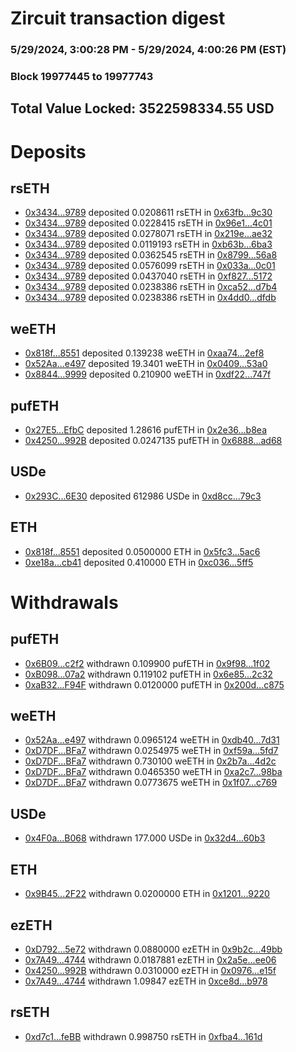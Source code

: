 # Zircuit transaction digest
### 5/29/2024, 3:00:28 PM - 5/29/2024, 4:00:26 PM (EST)
### Block 19977445 to 19977743

## Total Value Locked: 3522598334.55 USD

# Deposits
## rsETH
- [0x3434...9789](https://etherscan.io/address/0x34349c5569e7B846c3558961552D2202760A9789) deposited 0.0208611 rsETH in [0x63fb...9c30](https://etherscan.io/tx/0x34349c5569e7B846c3558961552D2202760A9789)
- [0x3434...9789](https://etherscan.io/address/0x34349c5569e7B846c3558961552D2202760A9789) deposited 0.0228415 rsETH in [0x96e1...4c01](https://etherscan.io/tx/0x34349c5569e7B846c3558961552D2202760A9789)
- [0x3434...9789](https://etherscan.io/address/0x34349c5569e7B846c3558961552D2202760A9789) deposited 0.0278071 rsETH in [0x219e...ae32](https://etherscan.io/tx/0x34349c5569e7B846c3558961552D2202760A9789)
- [0x3434...9789](https://etherscan.io/address/0x34349c5569e7B846c3558961552D2202760A9789) deposited 0.0119193 rsETH in [0xb63b...6ba3](https://etherscan.io/tx/0x34349c5569e7B846c3558961552D2202760A9789)
- [0x3434...9789](https://etherscan.io/address/0x34349c5569e7B846c3558961552D2202760A9789) deposited 0.0362545 rsETH in [0x8799...56a8](https://etherscan.io/tx/0x34349c5569e7B846c3558961552D2202760A9789)
- [0x3434...9789](https://etherscan.io/address/0x34349c5569e7B846c3558961552D2202760A9789) deposited 0.0576099 rsETH in [0x033a...0c01](https://etherscan.io/tx/0x34349c5569e7B846c3558961552D2202760A9789)
- [0x3434...9789](https://etherscan.io/address/0x34349c5569e7B846c3558961552D2202760A9789) deposited 0.0437040 rsETH in [0xf827...5172](https://etherscan.io/tx/0x34349c5569e7B846c3558961552D2202760A9789)
- [0x3434...9789](https://etherscan.io/address/0x34349c5569e7B846c3558961552D2202760A9789) deposited 0.0238386 rsETH in [0xca52...d7b4](https://etherscan.io/tx/0x34349c5569e7B846c3558961552D2202760A9789)
- [0x3434...9789](https://etherscan.io/address/0x34349c5569e7B846c3558961552D2202760A9789) deposited 0.0238386 rsETH in [0x4dd0...dfdb](https://etherscan.io/tx/0x34349c5569e7B846c3558961552D2202760A9789)
## weETH
- [0x818f...8551](https://etherscan.io/address/0x818fe143E807Fe921934176AB22Ca4D9ca598551) deposited 0.139238 weETH in [0xaa74...2ef8](https://etherscan.io/tx/0x818fe143E807Fe921934176AB22Ca4D9ca598551)
- [0x52Aa...e497](https://etherscan.io/address/0x52Aa899454998Be5b000Ad077a46Bbe360F4e497) deposited 19.3401 weETH in [0x0409...53a0](https://etherscan.io/tx/0x52Aa899454998Be5b000Ad077a46Bbe360F4e497)
- [0x8844...9999](https://etherscan.io/address/0x8844126cA5dEFEE105Ae50e5089933768cCf9999) deposited 0.210900 weETH in [0xdf22...747f](https://etherscan.io/tx/0x8844126cA5dEFEE105Ae50e5089933768cCf9999)
## pufETH
- [0x27E5...EfbC](https://etherscan.io/address/0x27E5E6A78C25574a4442B2a8bc9bDf497cb7EfbC) deposited 1.28616 pufETH in [0x2e36...b8ea](https://etherscan.io/tx/0x27E5E6A78C25574a4442B2a8bc9bDf497cb7EfbC)
- [0x4250...992B](https://etherscan.io/address/0x4250d9EEdFCDf03f96e46b666f629cB2A7B2992B) deposited 0.0247135 pufETH in [0x6888...ad68](https://etherscan.io/tx/0x4250d9EEdFCDf03f96e46b666f629cB2A7B2992B)
## USDe
- [0x293C...6E30](https://etherscan.io/address/0x293C6937D8D82e05B01335F7B33FBA0c8e256E30) deposited 612986 USDe in [0xd8cc...79c3](https://etherscan.io/tx/0x293C6937D8D82e05B01335F7B33FBA0c8e256E30)
## ETH
- [0x818f...8551](https://etherscan.io/address/0x818fe143E807Fe921934176AB22Ca4D9ca598551) deposited 0.0500000 ETH in [0x5fc3...5ac6](https://etherscan.io/tx/0x818fe143E807Fe921934176AB22Ca4D9ca598551)
- [0xe18a...cb41](https://etherscan.io/address/0xe18a05d4F56ab9De8650Cd8a5E9533488C3Ccb41) deposited 0.410000 ETH in [0xc036...5ff5](https://etherscan.io/tx/0xe18a05d4F56ab9De8650Cd8a5E9533488C3Ccb41)
# Withdrawals
## pufETH
- [0x6B09...c2f2](https://etherscan.io/address/0x6B0953d578d2cF088C43db53A455714b45D2c2f2) withdrawn 0.109900 pufETH in [0x9f98...1f02](https://etherscan.io/tx/0x6B0953d578d2cF088C43db53A455714b45D2c2f2)
- [0xB098...07a2](https://etherscan.io/address/0xB09853D370d34900a509E899Fc8089A9cfCD07a2) withdrawn 0.119102 pufETH in [0x6e85...2c32](https://etherscan.io/tx/0xB09853D370d34900a509E899Fc8089A9cfCD07a2)
- [0xaB32...F94F](https://etherscan.io/address/0xaB32EDF0c8D6713E3da999a62eb16649B0dCF94F) withdrawn 0.0120000 pufETH in [0x200d...c875](https://etherscan.io/tx/0xaB32EDF0c8D6713E3da999a62eb16649B0dCF94F)
## weETH
- [0x52Aa...e497](https://etherscan.io/address/0x52Aa899454998Be5b000Ad077a46Bbe360F4e497) withdrawn 0.0965124 weETH in [0xdb40...7d31](https://etherscan.io/tx/0x52Aa899454998Be5b000Ad077a46Bbe360F4e497)
- [0xD7DF...BFa7](https://etherscan.io/address/0xD7DF7E085214743530afF339aFC420c7c720BFa7) withdrawn 0.0254975 weETH in [0xf59a...5fd7](https://etherscan.io/tx/0xD7DF7E085214743530afF339aFC420c7c720BFa7)
- [0xD7DF...BFa7](https://etherscan.io/address/0xD7DF7E085214743530afF339aFC420c7c720BFa7) withdrawn 0.730100 weETH in [0x2b7a...4d2c](https://etherscan.io/tx/0xD7DF7E085214743530afF339aFC420c7c720BFa7)
- [0xD7DF...BFa7](https://etherscan.io/address/0xD7DF7E085214743530afF339aFC420c7c720BFa7) withdrawn 0.0465350 weETH in [0xa2c7...98ba](https://etherscan.io/tx/0xD7DF7E085214743530afF339aFC420c7c720BFa7)
- [0xD7DF...BFa7](https://etherscan.io/address/0xD7DF7E085214743530afF339aFC420c7c720BFa7) withdrawn 0.0773675 weETH in [0x1f07...c769](https://etherscan.io/tx/0xD7DF7E085214743530afF339aFC420c7c720BFa7)
## USDe
- [0x4F0a...B068](https://etherscan.io/address/0x4F0af4d1D996273aD656b80F2b8e2925C587B068) withdrawn 177.000 USDe in [0x32d4...60b3](https://etherscan.io/tx/0x4F0af4d1D996273aD656b80F2b8e2925C587B068)
## ETH
- [0x9B45...2F22](https://etherscan.io/address/0x9B45836ae2135adE7839E417491f8Fe429642F22) withdrawn 0.0200000 ETH in [0x1201...9220](https://etherscan.io/tx/0x9B45836ae2135adE7839E417491f8Fe429642F22)
## ezETH
- [0xD792...5e72](https://etherscan.io/address/0xD792549392b88DE59f01f650469F7f3202055e72) withdrawn 0.0880000 ezETH in [0x9b2c...49bb](https://etherscan.io/tx/0xD792549392b88DE59f01f650469F7f3202055e72)
- [0x7A49...4744](https://etherscan.io/address/0x7A493Be5c2ce014cD049Bf178a1ac0Db1B434744) withdrawn 0.0187881 ezETH in [0x2a5e...ee06](https://etherscan.io/tx/0x7A493Be5c2ce014cD049Bf178a1ac0Db1B434744)
- [0x4250...992B](https://etherscan.io/address/0x4250d9EEdFCDf03f96e46b666f629cB2A7B2992B) withdrawn 0.0310000 ezETH in [0x0976...e15f](https://etherscan.io/tx/0x4250d9EEdFCDf03f96e46b666f629cB2A7B2992B)
- [0x7A49...4744](https://etherscan.io/address/0x7A493Be5c2ce014cD049Bf178a1ac0Db1B434744) withdrawn 1.09847 ezETH in [0xce8d...b978](https://etherscan.io/tx/0x7A493Be5c2ce014cD049Bf178a1ac0Db1B434744)
## rsETH
- [0xd7c1...feBB](https://etherscan.io/address/0xd7c1f257A28511f1082097ACD61EF559A092feBB) withdrawn 0.998750 rsETH in [0xfba4...161d](https://etherscan.io/tx/0xd7c1f257A28511f1082097ACD61EF559A092feBB)
